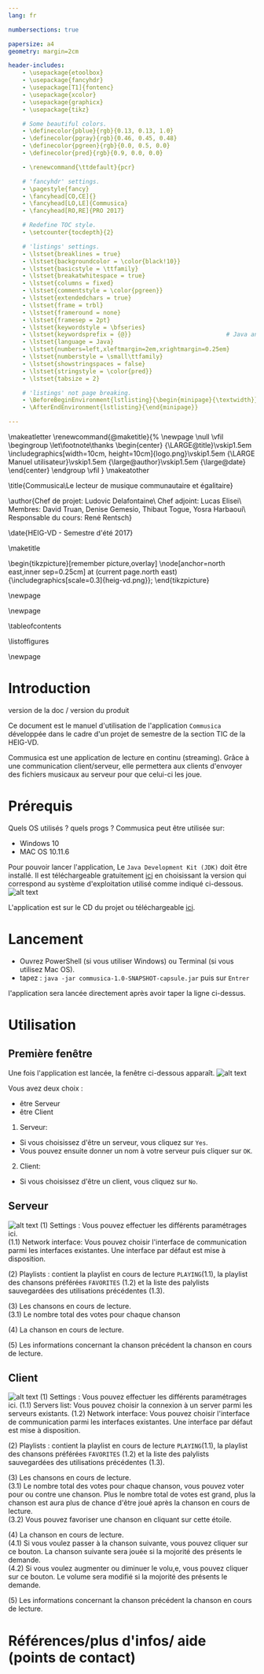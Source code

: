```yaml
---
lang: fr

numbersections: true

papersize: a4
geometry: margin=2cm

header-includes:
    - \usepackage{etoolbox}
    - \usepackage{fancyhdr}
    - \usepackage[T1]{fontenc}
    - \usepackage{xcolor}
    - \usepackage{graphicx}
    - \usepackage{tikz}

    # Some beautiful colors.
    - \definecolor{pblue}{rgb}{0.13, 0.13, 1.0}
    - \definecolor{pgray}{rgb}{0.46, 0.45, 0.48}
    - \definecolor{pgreen}{rgb}{0.0, 0.5, 0.0}
    - \definecolor{pred}{rgb}{0.9, 0.0, 0.0}

    - \renewcommand{\ttdefault}{pcr}

    # 'fancyhdr' settings.
    - \pagestyle{fancy}
    - \fancyhead[CO,CE]{}
    - \fancyhead[LO,LE]{Commusica}
    - \fancyhead[RO,RE]{PRO 2017}

    # Redefine TOC style.
    - \setcounter{tocdepth}{2}

    # 'listings' settings.
    - \lstset{breaklines = true}
    - \lstset{backgroundcolor = \color{black!10}}
    - \lstset{basicstyle = \ttfamily}
    - \lstset{breakatwhitespace = true}
    - \lstset{columns = fixed}
    - \lstset{commentstyle = \color{pgreen}}
    - \lstset{extendedchars = true}
    - \lstset{frame = trbl}
    - \lstset{frameround = none}
    - \lstset{framesep = 2pt}
    - \lstset{keywordstyle = \bfseries}
    - \lstset{keywordsprefix = {@}}                           # Java annotations.
    - \lstset{language = Java}
    - \lstset{numbers=left,xleftmargin=2em,xrightmargin=0.25em}
    - \lstset{numberstyle = \small\ttfamily}
    - \lstset{showstringspaces = false}
    - \lstset{stringstyle = \color{pred}}
    - \lstset{tabsize = 2}

    # 'listings' not page breaking.
    - \BeforeBeginEnvironment{lstlisting}{\begin{minipage}{\textwidth}}
    - \AfterEndEnvironment{lstlisting}{\end{minipage}}

---
```

\makeatletter
\renewcommand{\@maketitle}{%
\newpage
\null
\vfil
\begingroup
\let\footnote\thanks
\begin{center}
{\LARGE\@title}\vskip1.5em
\includegraphics[width=10cm, height=10cm]{logo.png}\vskip1.5em
{\LARGE Manuel utilisateur}\vskip1.5em
{\large\@author}\vskip1.5em
{\large\@date}
\end{center}
\endgroup
\vfil
}
\makeatother

\title{Commusica\\Le lecteur de musique communautaire et égalitaire}

\author{Chef de projet: Ludovic Delafontaine\\
   Chef adjoint: Lucas Elisei\\
   Membres: David Truan, Denise Gemesio, Thibaut Togue, Yosra Harbaoui\\
   Responsable du cours: René Rentsch}

\date{HEIG-VD - Semestre d'été 2017}

\maketitle

\begin{tikzpicture}[remember picture,overlay]
   \node[anchor=north east,inner sep=0.25cm] at (current page.north east)
              {\includegraphics[scale=0.3]{heig-vd.png}};
\end{tikzpicture}

\newpage

\newpage

\tableofcontents

\listoffigures

\newpage

# Introduction
version de la doc / version du produit

Ce document est le manuel d'utilisation de l'application `Commusica` développée dans le cadre d'un projet de semestre de la section TIC de la HEIG-VD.

Commusica est une application de lecture en continu (streaming). Grâce à une communication client/serveur, elle permettera aux clients d'envoyer des fichiers musicaux au serveur pour que celui-ci les joue.

# Prérequis
Quels OS utilisés ? quels progs ?
Commusica peut être utilisée sur:
- Windows 10
- MAC OS 10.11.6


Pour pouvoir lancer l'application, Le `Java Development Kit (JDK)` doit être installé. Il est téléchargeable gratuitement [ici](http://www.oracle.com/technetwork/java/javase/downloads/jdk8-downloads-2133151.html) en choisissant la version qui correspond au système d'exploitation utilisé comme indiqué ci-dessous.
![alt text]()

L'application est sur le CD du projet ou téléchargeable [ici](https://github.com/heig-vd-pro2017/projet).

# Lancement

- Ouvrez PowerShell (si vous utiliser Windows) ou Terminal (si vous utilisez Mac OS).
- tapez : `java -jar commusica-1.0-SNAPSHOT-capsule.jar` puis sur `Entrer`

l'application sera lancée directement après avoir taper la ligne ci-dessus.

# Utilisation
## Première fenêtre
Une fois l'application est lancée, la fenêtre ci-dessous apparaît.
![alt text]()

Vous avez deux choix :
- être Serveur
- être Client

1. Serveur:
- Si vous choisissez d'être un serveur, vous cliquez sur `Yes`. 
- Vous pouvez ensuite donner un nom à votre serveur puis cliquer sur `OK`.

2. Client:
- Si vous choisissez d'être un client, vous cliquez sur `No`. 

## Serveur
![alt text]()
(1) Settings : Vous pouvez effectuer les différents paramétrages ici.  
(1.1) Network interface: Vous pouvez choisir l'interface de communication parmi les interfaces existantes. Une interface par défaut           est mise à disposition.
    
(2) Playlists : contient la playlist en cours de lecture `PLAYING`(1.1), la playlist des chansons préférées `FAVORITES` (1.2) et la liste des palylists sauvegardées des utilisations précédentes (1.3).

(3) Les chansons en cours de lecture.  
(3.1) Le nombre total des votes pour chaque chanson
  
(4) La chanson en cours de lecture.

(5) Les informations concernant la chanson précédent la chanson en cours de lecture.

## Client
![alt text]()
(1) Settings : Vous pouvez effectuer les différents paramétrages ici.
    (1.1) Servers list: Vous pouvez choisir la connexion à un server parmi les serveurs existants.
    (1.2) Network interface: Vous pouvez choisir l'interface de communication parmi les interfaces existantes. Une interface par défaut           est mise à disposition.  

(2) Playlists : contient la playlist en cours de lecture `PLAYING`(1.1), la playlist des chansons préférées `FAVORITES` (1.2) et la liste des palylists sauvegardées des utilisations précédentes (1.3).

(3) Les chansons en cours de lecture.  
(3.1) Le nombre total des votes pour chaque chanson, vous pouvez voter pour ou contre une chanson. Plus le nombre total de votes est           grand, plus la chanson est aura plus de chance d'être joué après la chanson en cours de lecture.  
(3.2) Vous pouvez favoriser une chanson en cliquant sur cette étoile.
  
(4) La chanson en cours de lecture.  
(4.1) Si vous voulez passer à la chanson suivante, vous pouvez cliquer sur ce bouton. La chanson suivante sera jouée si la mojorité           des présents le demande.  
(4.2) Si vous voulez augmenter ou diminuer le volu,e, vous pouvez cliquer sur ce bouton. Le volume sera modifié si la mojorité                 des présents le demande.

(5) Les informations concernant la chanson précédent la chanson en cours de lecture.

# Références/plus d'infos/ aide (points de contact)
